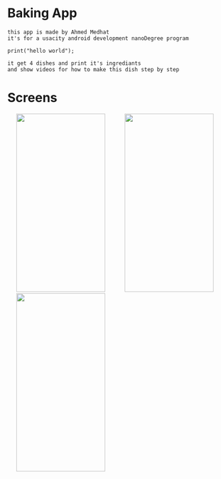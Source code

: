 Baking App
===========
```
this app is made by Ahmed Medhat
it's for a usacity android development nanoDegree program

print("hello world");

it get 4 dishes and print it's ingrediants 
and show videos for how to make this dish step by step
```


Screens 
========

<p float="left" >

<img src="https://user-images.githubusercontent.com/37122820/54866837-8fc9d580-4d81-11e9-9a42-790d13064232.png" width="200" height="400" hspace="20">
      
<img src="https://user-images.githubusercontent.com/37122820/54866845-b7b93900-4d81-11e9-87e8-5bbc09ead047.png" width="200" height="400" hspace="20">
     
<img src="https://user-images.githubusercontent.com/37122820/54866847-bf78dd80-4d81-11e9-881e-aeccd8deb908.png" width="200" height="400" hspace="20">
</p>




